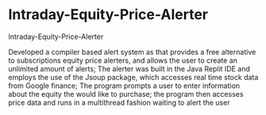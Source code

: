 # Intraday-Equity-Price-Alerter
Intraday-Equity-Price-Alerter

Developed  a compiler based alert system as that provides a free alternative to subscriptions equity price alerters, and allows the user to create an unlimited amount of alerts; The alerter was built in the Java Replit IDE and employs the use of the Jsoup package, which accesses real time stock data from Google finance; The program prompts a user to enter information about the equity the would like to purchase; the program then accesses price data and runs in a multithread fashion waiting to alert the user
